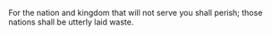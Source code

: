 For the nation and kingdom that will not serve you shall perish; those nations shall be utterly laid waste.
